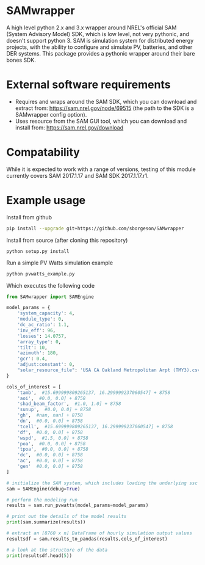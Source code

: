 # SAMwrapper
A high level python 2.x and 3.x wrapper around NREL's official SAM (System Advisory Model) SDK, which is low level, not
very pythonic, and doesn't support python 3. SAM is simulation system for distributed energy projects, with the ability
to configure and simulate PV, batteries, and other DER systems. This package provides a pythonic wrapper around their
bare bones SDK.

# External software requirements
* Requires and wraps around the SAM SDK, which you can download and extract from: https://sam.nrel.gov/node/69515 (the path to the SDK is a SAMwrapper config option).
* Uses resource from the SAM GUI tool, which you can download and install from: https://sam.nrel.gov/download

# Compatability
While it is expected to work with a range of versions, testing of this module currently covers SAM 2017.1.17 and SAM SDK 2017.1.17.r1.

# Example usage

Install from github
```sh
pip install --upgrade git+https://github.com/sborgeson/SAMwrapper
```
Install from source (after cloning this repository)
```
python setup.py install
```
Run a simple PV Watts simulation example
```sh
python pvwatts_example.py
```
Which executes the following code

```python
from SAMwrapper import SAMEngine

model_params = {
    'system_capacity': 4,
    'module_type': 0,
    'dc_ac_ratio': 1.1,
    'inv_eff': 96,
    'losses': 14.0757,
    'array_type': 0,
    'tilt': 10,
    'azimuth': 180,
    'gcr': 0.4,
    'adjust:constant': 0,
    "solar_resource_file": 'USA CA Oakland Metropolitan Arpt (TMY3).csv'
}

cols_of_interest = [
    'tamb',  #15.699999809265137, 16.299999237060547] + 8758
    'aoi',  #0.0, 0.0] + 8758
    'shad_beam_factor',  #1.0, 1.0] + 8758
    'sunup',  #0.0, 0.0] + 8758
    'gh',  #nan, nan] + 8758
    'dn',  #0.0, 0.0] + 8758
    'tcell',  #15.699999809265137, 16.299999237060547] + 8758
    'df',  #0.0, 0.0] + 8758
    'wspd',  #1.5, 0.0] + 8758
    'poa',  #0.0, 0.0] + 8758
    'tpoa',  #0.0, 0.0] + 8758
    'dc',  #0.0, 0.0] + 8758
    'ac',  #0.0, 0.0] + 8758
    'gen'  #0.0, 0.0] + 8758
]

# initialize the SAM system, which includes loading the underlying ssc shared library
sam = SAMEngine(debug=True)

# perform the modeling run
results = sam.run_pvwatts(model_params=model_params)

# print out the details of the model results
print(sam.summarize(results))

# extract an [8760 x n] DataFrame of hourly simulation output values
resultsdf = sam.results_to_pandas(results,cols_of_interest)

# a look at the structure of the data
print(resultsdf.head(5))
```

